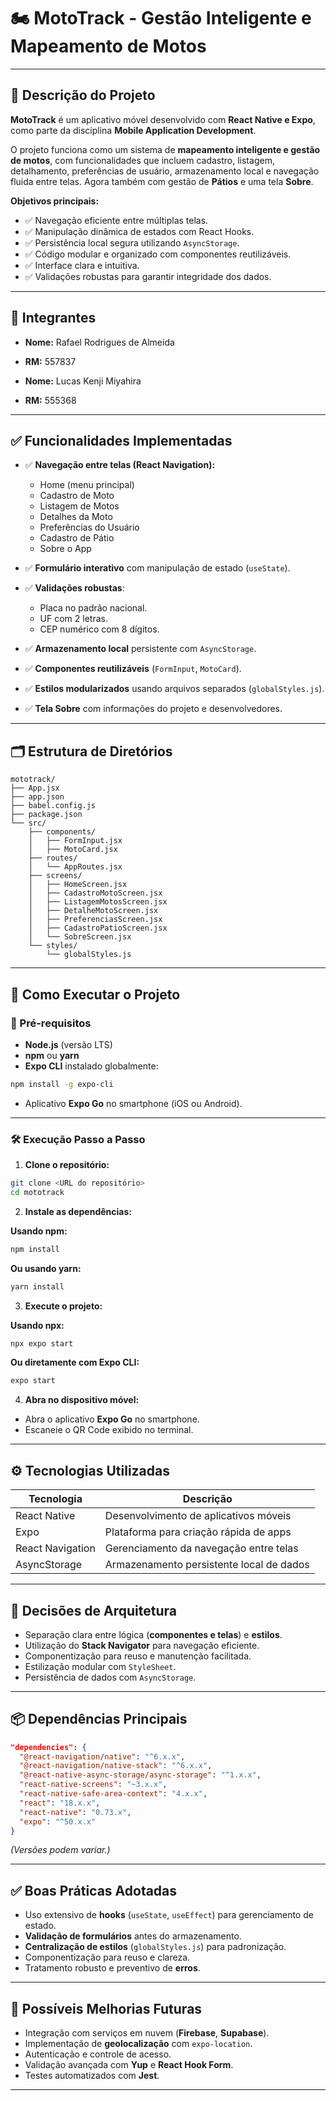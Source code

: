 # 🏍️ MotoTrack - Gestão Inteligente e Mapeamento de Motos

---

## 🎯 Descrição do Projeto

**MotoTrack** é um aplicativo móvel desenvolvido com **React Native e Expo**, como parte da disciplina **Mobile Application Development**.

O projeto funciona como um sistema de **mapeamento inteligente e gestão de motos**, com funcionalidades que incluem cadastro, listagem, detalhamento, preferências de usuário, armazenamento local e navegação fluida entre telas. Agora também com gestão de **Pátios** e uma tela **Sobre**.

**Objetivos principais:**

- ✅ Navegação eficiente entre múltiplas telas.
- ✅ Manipulação dinâmica de estados com React Hooks.
- ✅ Persistência local segura utilizando `AsyncStorage`.
- ✅ Código modular e organizado com componentes reutilizáveis.
- ✅ Interface clara e intuitiva.
- ✅ Validações robustas para garantir integridade dos dados.

---

## 👥 Integrantes

- **Nome:** Rafael Rodrigues de Almeida
- **RM:** 557837

- **Nome:** Lucas Kenji Miyahira
- **RM:** 555368

---

## ✅ Funcionalidades Implementadas

- ✅ **Navegação entre telas (React Navigation):**
  - Home (menu principal)
  - Cadastro de Moto
  - Listagem de Motos
  - Detalhes da Moto
  - Preferências do Usuário
  - Cadastro de Pátio
  - Sobre o App

- ✅ **Formulário interativo** com manipulação de estado (`useState`).

- ✅ **Validações robustas**:
  - Placa no padrão nacional.
  - UF com 2 letras.
  - CEP numérico com 8 dígitos.

- ✅ **Armazenamento local** persistente com `AsyncStorage`.

- ✅ **Componentes reutilizáveis** (`FormInput`, `MotoCard`).

- ✅ **Estilos modularizados** usando arquivos separados (`globalStyles.js`).

- ✅ **Tela Sobre** com informações do projeto e desenvolvedores.

---

## 🗂️ Estrutura de Diretórios

```plaintext
mototrack/
├── App.jsx
├── app.json
├── babel.config.js
├── package.json
└── src/
    ├── components/
    │   ├── FormInput.jsx
    │   ├── MotoCard.jsx
    ├── routes/
    │   └── AppRoutes.jsx
    ├── screens/
    │   ├── HomeScreen.jsx
    │   ├── CadastroMotoScreen.jsx
    │   ├── ListagemMotosScreen.jsx
    │   ├── DetalheMotoScreen.jsx
    │   ├── PreferenciasScreen.jsx
    │   ├── CadastroPatioScreen.jsx
    │   └── SobreScreen.jsx
    └── styles/
        └── globalStyles.js

```

---

## 🚀 Como Executar o Projeto

### 📌 Pré-requisitos

- **Node.js** (versão LTS)
- **npm** ou **yarn**
- **Expo CLI** instalado globalmente:

```bash
npm install -g expo-cli
```

- Aplicativo **Expo Go** no smartphone (iOS ou Android).

---

### 🛠️ Execução Passo a Passo

1. **Clone o repositório:**

```bash
git clone <URL do repositório>
cd mototrack
```

2. **Instale as dependências:**

**Usando npm:**

```bash
npm install
```

**Ou usando yarn:**

```bash
yarn install
```

3. **Execute o projeto:**

**Usando npx:**

```bash
npx expo start
```

**Ou diretamente com Expo CLI:**

```bash
expo start
```

4. **Abra no dispositivo móvel:**

- Abra o aplicativo **Expo Go** no smartphone.
- Escaneie o QR Code exibido no terminal.

---

## ⚙️ Tecnologias Utilizadas

| Tecnologia       | Descrição                                     |
| ---------------- | --------------------------------------------- |
| React Native     | Desenvolvimento de aplicativos móveis         |
| Expo             | Plataforma para criação rápida de apps        |
| React Navigation | Gerenciamento da navegação entre telas        |
| AsyncStorage     | Armazenamento persistente local de dados      |

---

## 🔧 Decisões de Arquitetura

- Separação clara entre lógica (**componentes e telas**) e **estilos**.
- Utilização do **Stack Navigator** para navegação eficiente.
- Componentização para reuso e manutenção facilitada.
- Estilização modular com `StyleSheet`.
- Persistência de dados com `AsyncStorage`.

---

## 📦 Dependências Principais

```json
"dependencies": {
  "@react-navigation/native": "^6.x.x",
  "@react-navigation/native-stack": "^6.x.x",
  "@react-native-async-storage/async-storage": "^1.x.x",
  "react-native-screens": "~3.x.x",
  "react-native-safe-area-context": "4.x.x",
  "react": "18.x.x",
  "react-native": "0.73.x",
  "expo": "^50.x.x"
}
```

*(Versões podem variar.)*

---

## ✅ Boas Práticas Adotadas

- Uso extensivo de **hooks** (`useState`, `useEffect`) para gerenciamento de estado.
- **Validação de formulários** antes do armazenamento.
- **Centralização de estilos** (`globalStyles.js`) para padronização.
- Componentização para reuso e clareza.
- Tratamento robusto e preventivo de **erros**.

---

## 🚩 Possíveis Melhorias Futuras

- Integração com serviços em nuvem (**Firebase**, **Supabase**).
- Implementação de **geolocalização** com `expo-location`.
- Autenticação e controle de acesso.
- Validação avançada com **Yup** e **React Hook Form**.
- Testes automatizados com **Jest**.

---
